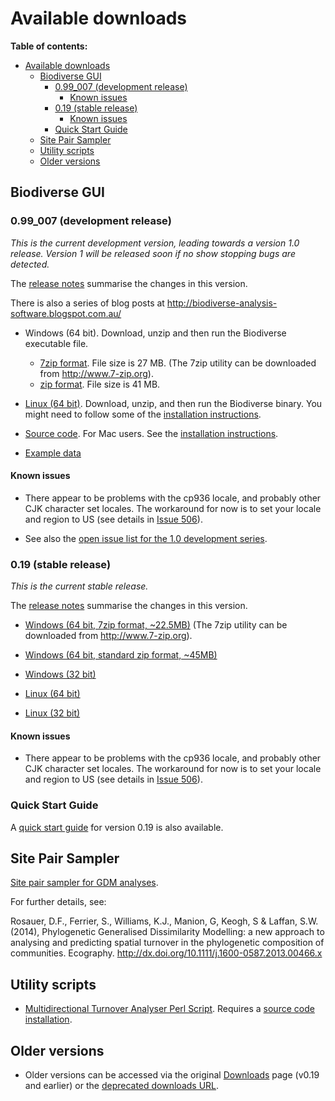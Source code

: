 # Available downloads #

**Table of contents:**
* [Available downloads](#available-downloads)
  * [Biodiverse GUI](#biodiverse-gui)
    * [0.99_007 (development release)](#099_007-development-release)
      * [Known issues](#known-issues)
    * [0.19 (stable release)](#019-stable-release)
      * [Known issues](#known-issues)
    * [Quick Start Guide](#quick-start-guide)
  * [Site Pair Sampler](#site-pair-sampler)
  * [Utility scripts](#utility-scripts)
  * [Older versions](#older-versions)


## Biodiverse GUI ##

### 0.99_007 (development release) ###

_This is the current development version, leading towards a version 1.0 release.  Version 1 will be released soon if no show stopping bugs are detected._

The [release notes](https://github.com/shawnlaffan/biodiverse/wiki/ReleaseNotes#version-0.99-007) summarise the changes in this version.

There is also a series of blog posts at http://biodiverse-analysis-software.blogspot.com.au/

* Windows (64 bit).  Download, unzip and then run the Biodiverse executable file.
  * [7zip format](http://biodiverse.unsw.edu.au/downloads/biodiverse_0.99_007_win64.7z). File size is 27 MB.  (The 7zip utility can be downloaded from http://www.7-zip.org).
  * [zip format](http://biodiverse.unsw.edu.au/downloads/biodiverse_0.99_007_win64.zip). File size is 41 MB.


* [Linux (64 bit)](http://biodiverse.unsw.edu.au/downloads/biodiverse_0.99_007_linux64.tar.gz).  Download, unzip, and then run the Biodiverse binary.  You might need to follow some of the [installation instructions](https://github.com/shawnlaffan/biodiverse/wiki/InstallationLinuxBinary).

* [Source code](http://biodiverse.unsw.edu.au/downloads/biodiverse_0.99_007_source.zip).  For Mac users.  See the [installation instructions](https://github.com/shawnlaffan/biodiverse/wiki/InstallationMacSource).

* [Example data](http://biodiverse.unsw.edu.au/downloads/biodiverse_0.99_004_example_data.7z)

#### Known issues ####

* There appear to be problems with the cp936 locale, and probably other CJK character set locales.  The workaround for now is to set your locale and region to US (see details in [Issue 506](/shawnlaffan/biodiverse/issues/06)).

* See also the [open issue list for the 1.0 development series](https://github.com/shawnlaffan/biodiverse/milestones/Release1.0).

### 0.19 (stable release) ###

_This is the current stable release._

The [release notes](https://github.com/shawnlaffan/biodiverse/wiki/ReleaseNotes#version-019) summarise the changes in this version.


* [Windows (64 bit, 7zip format, ~22.5MB)](http://dl.bintray.com/shawnlaffan/Biodiverse/biodiverse_0.19_win_x64.7z)  (The 7zip utility can be downloaded from http://www.7-zip.org).

* [Windows (64 bit, standard zip format, ~45MB)](http://biodiverse.unsw.edu.au/downloads/biodiverse_0.19_win_x64.zip)

* [Windows (32 bit)](http://dl.bintray.com/shawnlaffan/Biodiverse/biodiverse_0.19_win_x32.7z)

* [Linux (64 bit)](http://dl.bintray.com/shawnlaffan/Biodiverse/biodiverse_0.19_linux_x64.tar.gz)

* [Linux (32 bit)](http://dl.bintray.com/shawnlaffan/Biodiverse/biodiverse_0.19_linux_x32.tar.gz)

#### Known issues ####

  * There appear to be problems with the cp936 locale, and probably other CJK character set locales.  The workaround for now is to set your locale and region to US (see details in [Issue 506](/shawnlaffan/biodiverse/issues/06)).


### Quick Start Guide ###

A [quick start guide](http://biodiverse.unsw.edu.au/downloads/Biodiverse_Quick_Start_Guide_0.19.pdf) for version 0.19 is also available.


## Site Pair Sampler ##

[Site pair sampler for GDM analyses](https://code.google.com/p/biodiverse/downloads/detail?name=site_pair_sample_64bit.7z).

For further details, see:

Rosauer, D.F., Ferrier, S., Williams, K.J., Manion, G, Keogh, S & Laffan, S.W. (2014), Phylogenetic Generalised Dissimilarity Modelling: a new approach to analysing and predicting spatial turnover in the phylogenetic composition of communities. Ecography.  http://dx.doi.org/10.1111/j.1600-0587.2013.00466.x


## Utility scripts ##

* [Multidirectional Turnover Analyser Perl Script](https://code.google.com/p/biodiverse/downloads/detail?name=multidirectional_turnover_analyser.pl).  Requires a [source code installation](Installation).


## Older versions ##

* Older versions can be accessed via the original [Downloads](https://code.google.com/p/biodiverse/downloads/list) page (v0.19 and earlier) or the [deprecated downloads URL](http://biodiverse.unsw.edu.au/downloads/deprecated/).